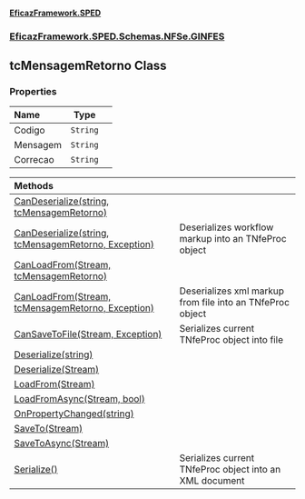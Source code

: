 #### [EficazFramework.SPED](EficazFrameworkSPED.md 'EficazFramework SPED')
### [EficazFramework.SPED.Schemas.NFSe.GINFES](EficazFramework.SPED.Schemas.NFSe.GINFES.md 'EficazFramework.SPED.Schemas.NFSe.GINFES')

## tcMensagemRetorno Class
### Properties

| Name | Type | |
| :--- | :---: | :--- |
| Codigo | `String` |  |
| Mensagem | `String` |  |
| Correcao | `String` |  |

| Methods | |
| :--- | :--- |
| [CanDeserialize(string, tcMensagemRetorno)](EficazFramework.SPED.Schemas.NFSe.GINFES/tcMensagemRetorno/CanDeserialize(string,tcMensagemRetorno).md 'EficazFramework.SPED.Schemas.NFSe.GINFES.tcMensagemRetorno.CanDeserialize(string, EficazFramework.SPED.Schemas.NFSe.GINFES.tcMensagemRetorno)') | |
| [CanDeserialize(string, tcMensagemRetorno, Exception)](EficazFramework.SPED.Schemas.NFSe.GINFES/tcMensagemRetorno/CanDeserialize(string,tcMensagemRetorno,Exception).md 'EficazFramework.SPED.Schemas.NFSe.GINFES.tcMensagemRetorno.CanDeserialize(string, EficazFramework.SPED.Schemas.NFSe.GINFES.tcMensagemRetorno, System.Exception)') | Deserializes workflow markup into an TNfeProc object |
| [CanLoadFrom(Stream, tcMensagemRetorno)](EficazFramework.SPED.Schemas.NFSe.GINFES/tcMensagemRetorno/CanLoadFrom(Stream,tcMensagemRetorno).md 'EficazFramework.SPED.Schemas.NFSe.GINFES.tcMensagemRetorno.CanLoadFrom(System.IO.Stream, EficazFramework.SPED.Schemas.NFSe.GINFES.tcMensagemRetorno)') | |
| [CanLoadFrom(Stream, tcMensagemRetorno, Exception)](EficazFramework.SPED.Schemas.NFSe.GINFES/tcMensagemRetorno/CanLoadFrom(Stream,tcMensagemRetorno,Exception).md 'EficazFramework.SPED.Schemas.NFSe.GINFES.tcMensagemRetorno.CanLoadFrom(System.IO.Stream, EficazFramework.SPED.Schemas.NFSe.GINFES.tcMensagemRetorno, System.Exception)') | Deserializes xml markup from file into an TNfeProc object |
| [CanSaveToFile(Stream, Exception)](EficazFramework.SPED.Schemas.NFSe.GINFES/tcMensagemRetorno/CanSaveToFile(Stream,Exception).md 'EficazFramework.SPED.Schemas.NFSe.GINFES.tcMensagemRetorno.CanSaveToFile(System.IO.Stream, System.Exception)') | Serializes current TNfeProc object into file |
| [Deserialize(string)](EficazFramework.SPED.Schemas.NFSe.GINFES/tcMensagemRetorno/Deserialize(string).md 'EficazFramework.SPED.Schemas.NFSe.GINFES.tcMensagemRetorno.Deserialize(string)') | |
| [Deserialize(Stream)](EficazFramework.SPED.Schemas.NFSe.GINFES/tcMensagemRetorno/Deserialize(Stream).md 'EficazFramework.SPED.Schemas.NFSe.GINFES.tcMensagemRetorno.Deserialize(System.IO.Stream)') | |
| [LoadFrom(Stream)](EficazFramework.SPED.Schemas.NFSe.GINFES/tcMensagemRetorno/LoadFrom(Stream).md 'EficazFramework.SPED.Schemas.NFSe.GINFES.tcMensagemRetorno.LoadFrom(System.IO.Stream)') | |
| [LoadFromAsync(Stream, bool)](EficazFramework.SPED.Schemas.NFSe.GINFES/tcMensagemRetorno/LoadFromAsync(Stream,bool).md 'EficazFramework.SPED.Schemas.NFSe.GINFES.tcMensagemRetorno.LoadFromAsync(System.IO.Stream, bool)') | |
| [OnPropertyChanged(string)](EficazFramework.SPED.Schemas.NFSe.GINFES/tcMensagemRetorno/OnPropertyChanged(string).md 'EficazFramework.SPED.Schemas.NFSe.GINFES.tcMensagemRetorno.OnPropertyChanged(string)') | |
| [SaveTo(Stream)](EficazFramework.SPED.Schemas.NFSe.GINFES/tcMensagemRetorno/SaveTo(Stream).md 'EficazFramework.SPED.Schemas.NFSe.GINFES.tcMensagemRetorno.SaveTo(System.IO.Stream)') | |
| [SaveToAsync(Stream)](EficazFramework.SPED.Schemas.NFSe.GINFES/tcMensagemRetorno/SaveToAsync(Stream).md 'EficazFramework.SPED.Schemas.NFSe.GINFES.tcMensagemRetorno.SaveToAsync(System.IO.Stream)') | |
| [Serialize()](EficazFramework.SPED.Schemas.NFSe.GINFES/tcMensagemRetorno/Serialize().md 'EficazFramework.SPED.Schemas.NFSe.GINFES.tcMensagemRetorno.Serialize()') | Serializes current TNfeProc object into an XML document |
